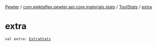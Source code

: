 [Pewter](../../index.md) / [com.ejektaflex.pewter.api.core.materials.stats](../index.md) / [ToolStats](index.md) / [extra](./extra.md)

# extra

`val extra: `[`ExtraStats`](-extra-stats/index.md)